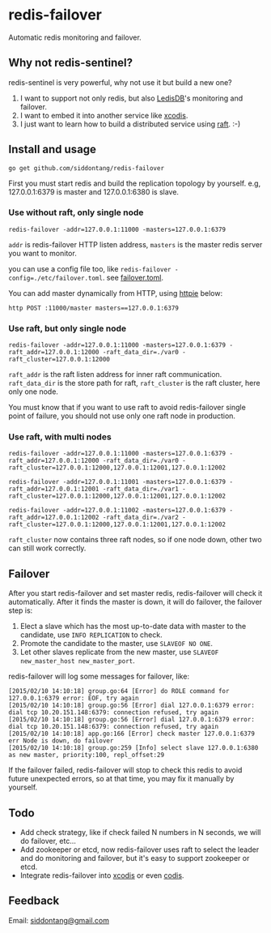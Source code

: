 # redis-failover

Automatic redis monitoring and failover. 

## Why not redis-sentinel?

redis-sentinel is very powerful, why not use it but build a new one?

1. I want to support not only redis, but also [LedisDB](https://github.com/siddontang/ledisdb)'s monitoring and failover.
2. I want to embed it into another service like [xcodis](https://github.om/siddontang/xcodis).
3. I just want to learn how to build a distributed service using [raft](https://raftconsensus.github.io). :-)

## Install and usage

```
go get github.com/siddontang/redis-failover
```

First you must start redis and build the replication topology by yourself. e.g, 127.0.0.1:6379 is master and 127.0.0.1:6380 is slave.

### Use without raft, only single node

```
redis-failover -addr=127.0.0.1:11000 -masters=127.0.0.1:6379
```

`addr` is redis-failover HTTP listen address, `masters` is the master redis server you want to monitor. 

you can use a config file too, like `redis-failover -config=./etc/failover.toml`. see [failover.toml](./etc/failover.toml).

You can add master dynamically from HTTP, using [httpie](https://github.com/jakubroztocil/httpie) below:

```
http POST :11000/master masters==127.0.0.1:6379
```

### Use raft, but only single node

```
redis-failover -addr=127.0.0.1:11000 -masters=127.0.0.1:6379 -raft_addr=127.0.0.1:12000 -raft_data_dir=./var0 -raft_cluster=127.0.0.1:12000
```

`raft_addr` is the raft listen address for inner raft communication. `raft_data_dir` is the store path for raft, `raft_cluster` is the raft cluster, here only one node. 

You must know that if you want to use raft to avoid redis-failover single point of failure, you should not use only one raft node in production.

### Use raft, with multi nodes

```
redis-failover -addr=127.0.0.1:11000 -masters=127.0.0.1:6379 -raft_addr=127.0.0.1:12000 -raft_data_dir=./var0 -raft_cluster=127.0.0.1:12000,127.0.0.1:12001,127.0.0.1:12002

redis-failover -addr=127.0.0.1:11001 -masters=127.0.0.1:6379 -raft_addr=127.0.0.1:12001 -raft_data_dir=./var1 -raft_cluster=127.0.0.1:12000,127.0.0.1:12001,127.0.0.1:12002

redis-failover -addr=127.0.0.1:11002 -masters=127.0.0.1:6379 -raft_addr=127.0.0.1:12002 -raft_data_dir=./var2 -raft_cluster=127.0.0.1:12000,127.0.0.1:12001,127.0.0.1:12002
```

`raft_cluster` now contains three raft nodes, so if one node down, other two can still work correctly. 

## Failover

After you start redis-failover and set master redis, redis-failover will check it automatically. After it finds the master is down, it will do failover, the failover step is:

1. Elect a slave which has the most up-to-date data with master to the candidate, use `INFO REPLICATION` to check.
2. Promote the candidate to the master, use `SLAVEOF NO ONE`.
3. Let other slaves replicate from the new master, use `SLAVEOF new_master_host new_master_port`.

redis-failover will log some messages for failover, like:

```
[2015/02/10 14:10:18] group.go:64 [Error] do ROLE command for 127.0.0.1:6379 error: EOF, try again
[2015/02/10 14:10:18] group.go:56 [Error] dial 127.0.0.1:6379 error: dial tcp 10.20.151.148:6379: connection refused, try again
[2015/02/10 14:10:18] group.go:56 [Error] dial 127.0.0.1:6379 error: dial tcp 10.20.151.148:6379: connection refused, try again
[2015/02/10 14:10:18] app.go:166 [Error] check master 127.0.0.1:6379 err Node is down, do failover
[2015/02/10 14:10:18] group.go:259 [Info] select slave 127.0.0.1:6380 as new master, priority:100, repl_offset:29
```

If the failover failed, redis-failover will stop to check this redis to avoid future unexpected errors, so at that time, you may fix it manually by yourself. 

## Todo

+ Add check strategy, like if check failed N numbers in N seconds, we will do failover, etc...
+ Add zookeeper or etcd, now redis-failover uses raft to select the leader and do monitoring and failover, but it's easy to support zookeeper or etcd.
+ Integrate redis-failover into [xcodis](https://github.om/siddontang/xcodis) or even [codis](http://github.com/wandoulabs/codis).

## Feedback

Email: siddontang@gmail.com 

